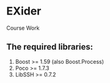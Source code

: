 # EXider
Course Work

## The required libraries:
1. Boost >= 1.59 (also Boost.Process)
2. Poco >= 1.7.3
3. LibSSH >= 0.7.2
